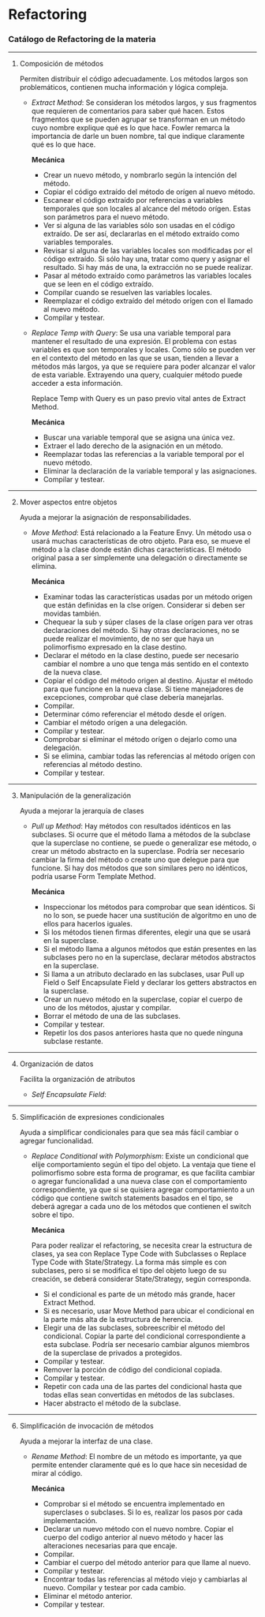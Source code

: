 # Refactoring

### Catálogo de Refactoring de la materia

---

1. Composición de métodos

    Permiten distribuir el código adecuadamente. Los métodos largos son problemáticos, contienen mucha información y lógica compleja.

    - _Extract Method_: Se consideran los métodos largos, y sus fragmentos que requieren de comentarios para saber qué hacen. Estos fragmentos que se pueden agrupar se transforman en un método cuyo nombre explique qué es lo que hace. Fowler remarca la importancia de darle un buen nombre, tal que indique claramente qué es lo que hace.

        **Mecánica**

        - Crear un nuevo método, y nombrarlo según la intención del método.
        - Copiar el código extraído del método de orígen al nuevo método.
        - Escanear el código extraído por referencias a variables temporales que son locales al alcance del método orígen. Estas son parámetros para el nuevo método.
        - Ver si alguna de las variables sólo son usadas en el código extraído. De ser así, declararlas en el método extraído como variables temporales.
        - Revisar si alguna de las variables locales son modificadas por el código extraído. Si sólo hay una, tratar como query y asignar el resultado. Si hay más de una, la extracción no se puede realizar.
        - Pasar al método extraído como parámetros las variables locales que se leen en el código extraído.
        - Compilar cuando se resuelven las variables locales.
        - Reemplazar el código extraído del método orígen con el llamado al nuevo método.
        - Compilar y testear.

    - _Replace Temp with Query_: Se usa una variable temporal para mantener el resultado de una expresión. El problema con estas variables es que son temporales y locales. Como sólo se pueden ver en el contexto del método en las que se usan, tienden a llevar a métodos más largos, ya que se requiere para poder alcanzar el valor de esta variable. Extrayendo una query, cualquier método puede acceder a esta información.

        Replace Temp with Query es un paso previo vital antes de Extract Method.

        **Mecánica**

        - Buscar una variable temporal que se asigna una única vez.
        - Extraer el lado derecho de la asignación en un método.
        - Reemplazar todas las referencias a la variable temporal por el nuevo método.
        - Eliminar la declaración de la variable temporal y las asignaciones.
        - Compilar y testear.

---

2. Mover aspectos entre objetos

    Ayuda a mejorar la asignación de responsabilidades.

    - _Move Method_: Está relacionado a la Feature Envy. Un método usa o usará muchas características de otro objeto. Para eso, se mueve el método a la clase donde están dichas características. El método original pasa a ser simplemente una delegación o directamente se elimina.

        **Mecánica**

        - Examinar todas las características usadas por un método origen que están definidas en la clse orígen. Considerar si deben ser movidas también.
        - Chequear la sub y súper clases de la clase orígen para ver otras declaraciones del método. Si hay otras declaraciones, no se puede realizar el movimiento, de no ser que haya un polimorfismo expresado en la clase destino.
        - Declarar el método en la clase destino, puede ser necesario cambiar el nombre a uno que tenga más sentido en el contexto de la nueva clase.
        - Copiar el código del método origen al destino. Ajustar el método para que funcione en la nueva clase. Si tiene manejadores de excepciones, comprobar qué clase debería manejarlas.
        - Compilar.
        - Determinar cómo referenciar el método desde el orígen.
        - Cambiar el método orígen a una delegación.
        - Compilar y testear.
        - Comprobar si eliminar el método orígen o dejarlo como una delegación.
        - Si se elimina, cambiar todas las referencias al método orígen con referencias al método destino.
        - Compilar y testear.

---

3. Manipulación de la generalización

    Ayuda a mejorar la jerarquía de clases

    - _Pull up Method_: Hay métodos con resultados idénticos en las subclases. Si ocurre que el método llama a métodos de la subclase que la superclase no contiene, se puede o generalizar ese método, o crear un método abstracto en la superclase. Podría ser necesario cambiar la firma del método o create uno que delegue para que funcione. Si hay dos métodos que son similares pero no idénticos, podría usarse Form Template Method.

        **Mecánica**

        - Inspeccionar los métodos para comprobar que sean idénticos. Si no lo son, se puede hacer una sustitución de algoritmo en uno de ellos para hacerlos iguales.
        - Si los métodos tienen firmas diferentes, elegir una que se usará en la superclase.
        - Si el método llama a algunos métodos que están presentes en las subclases pero no en la superclase, declarar métodos abstractos en la superclase.
        - Si llama a un atributo declarado en las subclases, usar Pull up Field o Self Encapsulate Field y declarar los getters abstractos en la superclase.
        - Crear un nuevo método en la superclase, copiar el cuerpo de uno de los métodos, ajustar y compilar.
        - Borrar el método de una de las subclases.
        - Compilar y testear.
        - Repetir los dos pasos anteriores hasta que no quede ninguna subclase restante.

---

4. Organización de datos

    Facilita la organización de atributos

    - _Self Encapsulate Field_:

---

5. Simplificación de expresiones condicionales

    Ayuda a simplificar condicionales para que sea más fácil cambiar o agregar funcionalidad.

    - _Replace Conditional with Polymorphism_: Existe un condicional que elije comportamiento según el tipo del objeto. La ventaja que tiene el polimorfismo sobre esta forma de programar, es que facilita cambiar o agregar funcionalidad a una nueva clase con el comportamiento correspondiente, ya que si se quisiera agregar comportamiento a un código que contiene switch statements basados en el tipo, se deberá agregar a cada uno de los métodos que contienen el switch sobre el tipo.

        **Mecánica**

        Para poder realizar el refactoring, se necesita crear la estructura de clases, ya sea con Replace Type Code with Subclasses o Replace Type Code with State/Strategy. La forma más simple es con subclases, pero si se modifica el tipo del objeto luego de su creación, se deberá considerar State/Strategy, según corresponda.

        - Si el condicional es parte de un método más grande, hacer Extract Method.
        - Si es necesario, usar Move Method para ubicar el condicional en la parte más alta de la estructura de herencia.
        - Elegir una de las subclases, sobreescribir el método del condicional. Copiar la parte del condicional correspondiente a esta subclase. Podría ser necesario cambiar algunos miembros de la superclase de privados a protegidos.
        - Compilar y testear.
        - Remover la porción de código del condicional copiada.
        - Compilar y testear.
        - Repetir con cada una de las partes del condicional hasta que todas ellas sean convertidas en métodos de las subclases.
        - Hacer abstracto el método de la subclase.

---

6. Simplificación de invocación de métodos

    Ayuda a mejorar la interfaz de una clase.

    - _Rename Method_: El nombre de un método es importante, ya que permite entender claramente qué es lo que hace sin necesidad de mirar al código.

        **Mecánica**

        - Comprobar si el método se encuentra implementado en superclases o subclases. Si lo es, realizar los pasos por cada implementación.
        - Declarar un nuevo método con el nuevo nombre. Copiar el cuerpo del codigo anterior al nuevo método y hacer las alteraciones necesarias para que encaje.
        - Compilar.
        - Cambiar el cuerpo del método anterior para que llame al nuevo.
        - Compilar y testear.
        - Encontrar todas las referencias al método viejo y cambiarlas al nuevo. Compilar y testear por cada cambio.
        - Eliminar el método anterior.
        - Compilar y testear.
